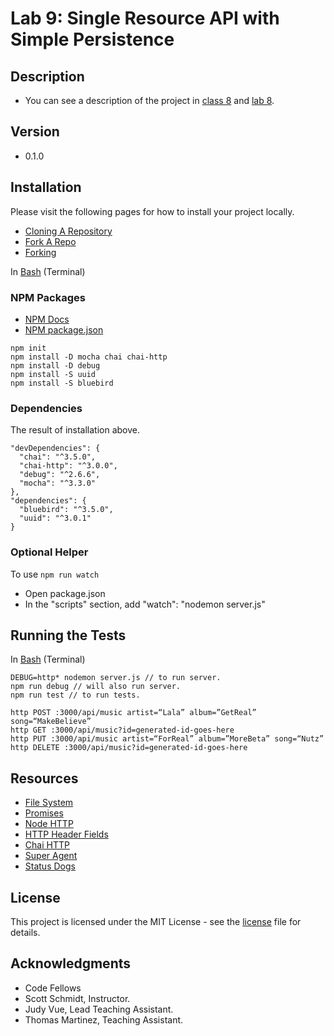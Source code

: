 # Lab 9: Single Resource API with Simple Persistence

## Description
* You can see a description of the project in
[class 8](https://github.com/codefellows/seattle-javascript-401d15/tree/master/class-08-vanilla-REST-api) and [lab 8](https://github.com/codefellows-seattle-javascript-401d15/lab-08-single-resource-api).

## Version
* 0.1.0

## Installation
Please visit the following pages for how to install your project locally.

* [Cloning A Repository](https://help.github.com/articles/cloning-a-repository/)
* [Fork A Repo](https://help.github.com/articles/fork-a-repo/)
* [Forking](https://guides.github.com/activities/forking/)

In [Bash](https://en.wikipedia.org/wiki/Bash_(Unix_shell)) (Terminal)

### NPM Packages
* [NPM Docs](https://docs.npmjs.com)
* [NPM package.json](https://docs.npmjs.com/files/package.json)

```npm packages
npm init
npm install -D mocha chai chai-http
npm install -D debug
npm install -S uuid
npm install -S bluebird
```
### Dependencies
The result of installation above.

```dependencies
"devDependencies": {
  "chai": "^3.5.0",
  "chai-http": "^3.0.0",
  "debug": "^2.6.6",
  "mocha": "^3.3.0"
},
"dependencies": {
  "bluebird": "^3.5.0",
  "uuid": "^3.0.1"
}
 ```

### Optional Helper

To use `npm run watch`

* Open package.json
* In the "scripts" section, add "watch": "nodemon server.js"

## Running the Tests
In [Bash](https://en.wikipedia.org/wiki/Bash_(Unix_shell)) (Terminal)

```test server
DEBUG=http* nodemon server.js // to run server.
npm run debug // will also run server.
npm run test // to run tests.
```
```test routes
http POST :3000/api/music artist=“Lala” album=”GetReal” song=“MakeBelieve”
http GET :3000/api/music?id=generated-id-goes-here
http PUT :3000/api/music artist=“ForReal” album=”MoreBeta” song=“Nutz”
http DELETE :3000/api/music?id=generated-id-goes-here
```

## Resources
* [File System](https://nodejs.org/dist/latest-v6.x/docs/api/fs.html)
* [Promises](https://developers.google.com/web/fundamentals/getting-started/primers/promises)
* [Node HTTP](https://nodejs.org/api/http.html)
* [HTTP Header Fields](https://en.wikipedia.org/wiki/List_of_HTTP_header_fields#Request_fields)
* [Chai HTTP](https://github.com/chaijs/chai-http)
* [Super Agent](https://visionmedia.github.io/superagent/)
* [Status Dogs](https://httpstatusdogs.com)

## License

This project is licensed under the MIT License - see the [license](https://github.com/mmpadget/lab-09-single-resource-api-fs/blob/lab-09/lab-padget/LICENSE) file for details.

## Acknowledgments
* Code Fellows
* Scott Schmidt, Instructor.
* Judy Vue, Lead Teaching Assistant.
* Thomas Martinez, Teaching Assistant.
